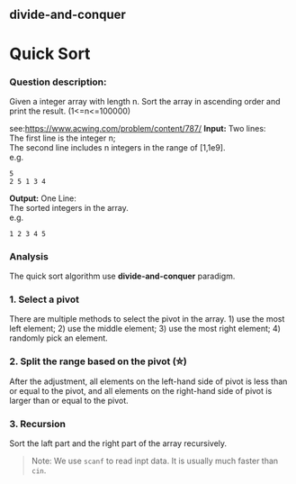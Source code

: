 ## divide-and-conquer
# Quick Sort

### Question description:

Given a integer array with length n. Sort the array in ascending order and print the result. (1<=n<=100000)

see:<https://www.acwing.com/problem/content/787/>
**Input:**
Two lines:  
The first line is the integer n;  
The second line includes n integers in the range of [1,1e9].  
e.g.
```
5
2 5 1 3 4
```
**Output:**
One Line:  
The sorted integers in the array.  
e.g.
```
1 2 3 4 5
```
### Analysis

The quick sort algorithm use **divide-and-conquer** paradigm.

### 1. Select a pivot
There are multiple methods to select the pivot in the array. 1) use the most left element; 2) use the middle element;
3) use the most right element;
4) randomly pick an element.
### 2. Split the range based on the pivot (⛤)
After the adjustment, all elements on the left-hand side of pivot is less than or equal to the pivot, and all elements on the right-hand side of pivot is larger than or equal to the pivot.
### 3. Recursion
Sort the laft part and the right part of the array recursively.

> Note: We use `scanf` to read inpt data. It is usually much faster than `cin`.

